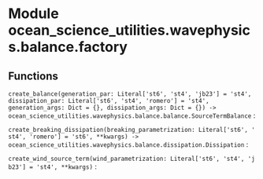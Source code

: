 Module ocean_science_utilities.wavephysics.balance.factory
==========================================================

Functions
---------


`create_balance(generation_par: Literal['st6', 'st4', 'jb23'] = 'st4', dissipation_par: Literal['st6', 'st4', 'romero'] = 'st4', generation_args: Dict = {}, dissipation_args: Dict = {}) ‑> ocean_science_utilities.wavephysics.balance.balance.SourceTermBalance`
:


`create_breaking_dissipation(breaking_parametrization: Literal['st6', 'st4', 'romero'] = 'st6', **kwargs) ‑> ocean_science_utilities.wavephysics.balance.dissipation.Dissipation`
:


`create_wind_source_term(wind_parametrization: Literal['st6', 'st4', 'jb23'] = 'st4', **kwargs)`
:
